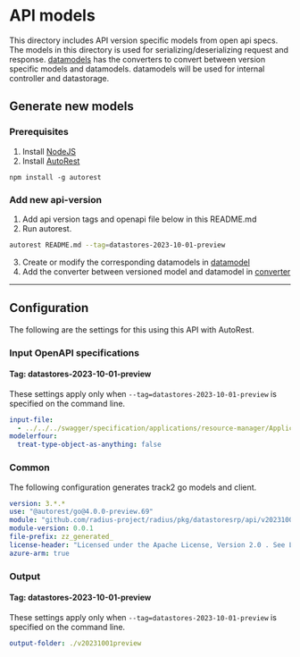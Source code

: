 # API models

This directory includes API version specific models from open api specs. The models in this directory is used for serializing/deserializing request and response. [datamodels](../datamodel/) has the converters to convert between version specific models and datamodels. datamodels will be used for internal controller and datastorage.

## Generate new models
### Prerequisites
1. Install [NodeJS](https://nodejs.org/)
2. Install [AutoRest](http://aka.ms/autorest)
```
npm install -g autorest
```

### Add new api-version

1. Add api version tags and openapi file below in this README.md
2. Run autorest.
```bash
autorest README.md --tag=datastores-2023-10-01-preview
```
3. Create or modify the corresponding datamodels in [datamodel](../datamodel/)
4. Add the converter between versioned model and datamodel in [converter](../datamodel/converter/)

---

## Configuration

The following are the settings for this using this API with AutoRest.

### Input OpenAPI specifications

#### Tag: datastores-2023-10-01-preview

These settings apply only when `--tag=datastores-2023-10-01-preview` is specified on the command line.

```yaml $(tag) == 'datastores-2023-10-01-preview'
input-file:
  - ../../../swagger/specification/applications/resource-manager/Applications.Datastores/preview/2023-10-01-preview/openapi.json
modelerfour: 
  treat-type-object-as-anything: false
```
### Common

The following configuration generates track2 go models and client.

```yaml $(tag) != ''
version: 3.*.*
use: "@autorest/go@4.0.0-preview.69"
module: "github.com/radius-project/radius/pkg/datastoresrp/api/v20231001preview"
module-version: 0.0.1
file-prefix: zz_generated_
license-header: "Licensed under the Apache License, Version 2.0 . See LICENSE in the repository root for license information.\nCode generated by Microsoft (R) AutoRest Code Generator.\nChanges may cause incorrect behavior and will be lost if the code is regenerated."
azure-arm: true
```

### Output

#### Tag: datastores-2023-10-01-preview

These settings apply only when `--tag=datastores-2023-10-01-preview` is specified on the command line.

```yaml $(tag) == 'datastores-2023-10-01-preview'
output-folder: ./v20231001preview
```